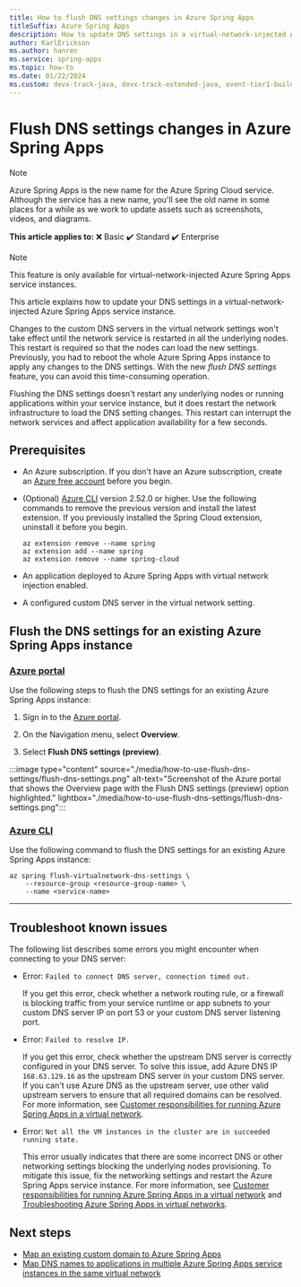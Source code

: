 ```yaml
---
title: How to flush DNS settings changes in Azure Spring Apps
titleSuffix: Azure Spring Apps
description: How to update DNS settings in a virtual-network-injected Azure Spring Apps service.
author: KarlErickson
ms.author: hanren
ms.service: spring-apps
ms.topic: how-to
ms.date: 01/22/2024
ms.custom: devx-track-java, devx-track-extended-java, event-tier1-build-2022, devx-track-azurecli
---
```


# Flush DNS settings changes in Azure Spring Apps

> [!NOTE]
> Azure Spring Apps is the new name for the Azure Spring Cloud service. Although the service has a new name, you'll see the old name in some places for a while as we work to update assets such as screenshots, videos, and diagrams.

**This article applies to:** ❌ Basic ✔️ Standard ✔️ Enterprise

> [!NOTE]
> This feature is only available for virtual-network-injected Azure Spring Apps service instances.

This article explains how to update your DNS settings in a virtual-network-injected Azure Spring Apps service instance.

Changes to the custom DNS servers in the virtual network settings won't take effect until the network service is restarted in all the underlying nodes. This restart is required so that the nodes can load the new settings. Previously, you had to reboot the whole Azure Spring Apps instance to apply any changes to the DNS settings. With the new *flush DNS settings* feature, you can avoid this time-consuming operation.

Flushing the DNS settings doesn't restart any underlying nodes or running applications within your service instance, but it does restart the network infrastructure to load the DNS setting changes. This restart can interrupt the network services and affect application availability for a few seconds.

## Prerequisites

- An Azure subscription. If you don't have an Azure subscription, create an [Azure free account](https://azure.microsoft.com/free/) before you begin.
- (Optional) [Azure CLI](/cli/azure/install-azure-cli) version 2.52.0 or higher. Use the following commands to remove the previous version and install the latest extension. If you previously installed the Spring Cloud extension, uninstall it before you begin.

   ```azurecli
   az extension remove --name spring
   az extension add --name spring
   az extension remove --name spring-cloud
   ```
  
- An application deployed to Azure Spring Apps with virtual network injection enabled.
- A configured custom DNS server in the virtual network setting.

## Flush the DNS settings for an existing Azure Spring Apps instance

### [Azure portal](#tab/azure-portal)

Use the following steps to flush the DNS settings for an existing Azure Spring Apps instance:

1. Sign in to the [Azure portal](https://portal.azure.com/).

1. On the Navigation menu, select **Overview**.

1. Select **Flush DNS settings (preview)**.

:::image type="content" source="./media/how-to-use-flush-dns-settings/flush-dns-settings.png" alt-text="Screenshot of the Azure portal that shows the Overview page with the Flush DNS settings (preview) option highlighted." lightbox="./media/how-to-use-flush-dns-settings/flush-dns-settings.png":::

### [Azure CLI](#tab/azure-cli)

Use the following command to flush the DNS settings for an existing Azure Spring Apps instance:

```azurecli
az spring flush-virtualnetwork-dns-settings \
    --resource-group <resource-group-name> \
    --name <service-name> 
```

---

## Troubleshoot known issues

The following list describes some errors you might encounter when connecting to your DNS server:

- Error: `Failed to connect DNS server, connection timed out.`

  If you get this error, check whether a network routing rule, or a firewall is blocking traffic from your service runtime or app subnets to your custom DNS server IP on port 53 or your custom DNS server listening port.

- Error: `Failed to resolve IP.`

  If you get this error, check whether the upstream DNS server is correctly configured in your DNS server. To solve this issue, add Azure DNS IP `168.63.129.16` as the upstream DNS server in your custom DNS server. If you can't use Azure DNS as the upstream server, use other valid upstream servers to ensure that all required domains can be resolved. For more information, see [Customer responsibilities for running Azure Spring Apps in a virtual network](vnet-customer-responsibilities.md).

- Error: `Not all the VM instances in the cluster are in succeeded running state.`

  This error usually indicates that there are some incorrect DNS or other networking settings blocking the underlying nodes provisioning. To mitigate this issue, fix the networking settings and restart the Azure Spring Apps service instance. For more information, see [Customer responsibilities for running Azure Spring Apps in a virtual network](vnet-customer-responsibilities.md) and [Troubleshooting Azure Spring Apps in virtual networks](troubleshooting-vnet.md).

## Next steps

- [Map an existing custom domain to Azure Spring Apps](how-to-custom-domain.md)
- [Map DNS names to applications in multiple Azure Spring Apps service instances in the same virtual network](how-to-map-dns-virtual-network.md)
